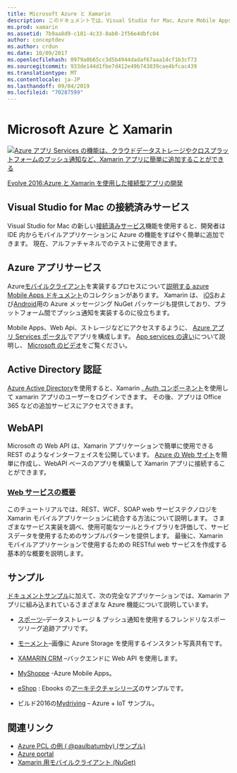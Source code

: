 ```yaml
---
title: Microsoft Azure と Xamarin
description: このドキュメントでは、Visual Studio for Mac、Azure Mobile Apps、Active Directory 認証、WebAPI の接続済みサービスに関するドキュメントへのリンクを示します。
ms.prod: xamarin
ms.assetid: 7b9aa8d9-c181-4c33-8ab0-2f56e4dbfc04
author: conceptdev
ms.author: crdun
ms.date: 10/09/2017
ms.openlocfilehash: 0979a0b65cc3d5b4944dadaf67aaa14cf1b3cf73
ms.sourcegitcommit: 933de144d1fbe7d412e49b743839cae4bfcac439
ms.translationtype: MT
ms.contentlocale: ja-JP
ms.lasthandoff: 09/04/2019
ms.locfileid: "70287599"
---
```

# <a name="microsoft-azure-and-xamarin"></a>Microsoft Azure と Xamarin

[![](images/evolve-mikej-azure-sml.png "Azure アプリ Services の機能は、クラウドデータストレージやクロスプラットフォームのプッシュ通知など、Xamarin アプリに簡単に追加することができる")](https://evolve.xamarin.com/session/56ec886fde91c6253c277bc6)

[Evolve 2016:Azure と Xamarin を使用した接続型アプリの開発](https://evolve.xamarin.com/session/56ec886fde91c6253c277bc6)

## <a name="connected-services-in-visual-studio-for-mac"></a>Visual Studio for Mac の接続済みサービス

Visual Studio for Mac の新しい[接続済みサービス](connected-services.md)機能を使用すると、開発者は IDE 内からモバイルアプリケーションに Azure の機能をすばやく簡単に追加できます。 現在、アルファチャネルでのテストに使用できます。

## <a name="azure-app-services"></a>Azure アプリサービス

Azure[モバイルクライアント](https://www.nuget.org/packages/Microsoft.Azure.Mobile.Client/)を実装するプロセスについて[説明する azure Mobile Apps ドキュメント](~/cross-platform/data-cloud/mobile-apps.md)のコレクションがあります。
Xamarin は、 [iOS](https://www.nuget.org/packages/Xamarin.Azure.NotificationHubs.iOS/)および[Android](https://www.nuget.org/packages/Xamarin.Azure.NotificationHubs.Android/)用の Azure メッセージング NuGet パッケージも提供しており、プラットフォーム間でプッシュ通知を実装するのに役立ちます。

Mobile Apps、Web Api、ストレージなどにアクセスするように、 [Azure アプリ Services ポータル](https://portal.azure.com/)でアプリを構成します。 [App services の違い](https://azure.microsoft.com/updates/whats-new-with-azure-app-service/)について説明し、 [Microsoft のビデオ](https://azure.microsoft.com/campaigns/azure-march-announcement/)をご覧ください。

## <a name="active-directory-authentication"></a>Active Directory 認証

[Azure Active Directory](~/cross-platform/data-cloud/active-directory/index.md)を使用すると、Xamarin [. Auth コンポーネント](https://www.nuget.org/packages/Xamarin.Auth/)を使用して xamarin アプリのユーザーをログインできます。
その後、アプリは Office 365 などの追加サービスにアクセスできます。

## <a name="webapi"></a>WebAPI

Microsoft の Web API は、Xamarin アプリケーションで簡単に使用できる REST のようなインターフェイスを公開しています。
[Azure の Web サイト](https://trywebsites.azurewebsites.net/)を簡単に作成し、WebAPI ベースのアプリを構築して Xamarin アプリに接続することができます。


### <a name="introduction-to-web-servicescross-platformdata-cloudweb-servicesindexmd"></a>[Web サービスの概要](~/cross-platform/data-cloud/web-services/index.md)

このチュートリアルでは、REST、WCF、SOAP web サービステクノロジを Xamarin モバイルアプリケーションに統合する方法について説明します。 さまざまなサービス実装を調べ、使用可能なツールとライブラリを評価して、サービスデータを使用するためのサンプルパターンを提供します。 最後に、Xamarin モバイルアプリケーションで使用するための RESTful web サービスを作成する基本的な概要を説明します。

## <a name="samples"></a>サンプル

[ドキュメントサンプル](https://github.com/xamarin/mobile-samples/tree/master/Azure)に加えて、次の完全なアプリケーションでは、Xamarin アプリに組み込まれているさまざまな Azure 機能について説明しています。

- [スポーツ](https://github.com/xamarin/Sport)–データストレージ & プッシュ通知を使用するフレンドリなスポーツリーグ追跡アプリです。
- [モーメント](https://github.com/pierceboggan/Moments)–画像に Azure Storage を使用するインスタント写真共有です。
- [XAMARIN CRM](https://github.com/xamarin/app-crm) –バックエンドに Web API を使用します。
- [MyShoppe](https://github.com/jamesmontemagno/MyShoppe) -Azure Mobile Apps。

- [eShop](https://github.com/dotnet-architecture/eShopOnContainers) : Ebooks の[アーキテクチャシリーズ](https://www.microsoft.com/net/learn/architecture)のサンプルです。
- ビルド2016の[Mydriving](https://azure.microsoft.com/campaigns/mydriving/) – Azure + IoT サンプル。


## <a name="related-links"></a>関連リンク

- [Azure PCL の例 ( @paulbatumby) (サンプル)](https://github.com/paulbatum/mobile-services-xamarin-pcl)
- [Azure portal](https://azure.microsoft.com/)
- [Xamarin 用モバイルクライアント (NuGet)](https://www.nuget.org/packages/Microsoft.Azure.Mobile.Client/)
